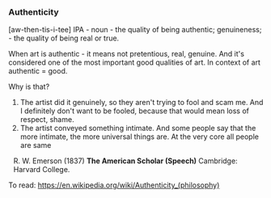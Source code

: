 
### Authenticity
\[aw-then-tis-i-tee] IPA - noun
\- the quality of being authentic; genuineness;
\- the quality of being real or true.

When art is authentic - it means not pretentious, real, genuine. And it's considered one of the most important good qualities of art. In context of art authentic = good. 

Why is that?

1) The artist did it genuinely, so they aren't trying to fool and scam me. And I definitely don't want to be fooled, because that would mean loss of respect, shame.
2) The artist conveyed something intimate. And some people say that the more intimate, the more universal things are. At the very core all people are same
<p style="font-size: 14px; margin-left: 2%;">R. W. Emerson (1837) <b>The American Scholar (Speech)</b> Cambridge: Harvard College.</p>

To read:
https://en.wikipedia.org/wiki/Authenticity_(philosophy)


